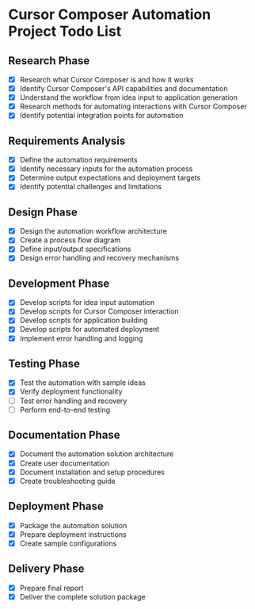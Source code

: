 # Cursor Composer Automation Project Todo List

## Research Phase
- [x] Research what Cursor Composer is and how it works
- [x] Identify Cursor Composer's API capabilities and documentation
- [x] Understand the workflow from idea input to application generation
- [x] Research methods for automating interactions with Cursor Composer
- [x] Identify potential integration points for automation

## Requirements Analysis
- [x] Define the automation requirements
- [x] Identify necessary inputs for the automation process
- [x] Determine output expectations and deployment targets
- [x] Identify potential challenges and limitations

## Design Phase
- [x] Design the automation workflow architecture
- [x] Create a process flow diagram
- [x] Define input/output specifications
- [x] Design error handling and recovery mechanisms

## Development Phase
- [x] Develop scripts for idea input automation
- [x] Develop scripts for Cursor Composer interaction
- [x] Develop scripts for application building
- [x] Develop scripts for automated deployment
- [x] Implement error handling and logging

## Testing Phase
- [x] Test the automation with sample ideas
- [x] Verify deployment functionality
- [ ] Test error handling and recovery
- [ ] Perform end-to-end testing

## Documentation Phase
- [x] Document the automation solution architecture
- [x] Create user documentation
- [x] Document installation and setup procedures
- [x] Create troubleshooting guide

## Deployment Phase
- [x] Package the automation solution
- [x] Prepare deployment instructions
- [x] Create sample configurations

## Delivery Phase
- [x] Prepare final report
- [x] Deliver the complete solution package
